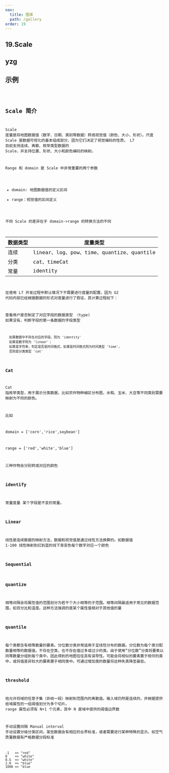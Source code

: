 ```yaml
---
nav:
  title: 图库
  path: /gallery
order: 19
---
```


## 19.Scale

## yzg

## 示例

<code src= './scale/index.tsx'>

## Scale 简介

Scale 度量是将地图数据值（数字、日期、类别等数据）转成视觉值（颜色、大小、形状）。尺度 Scale 是数据可视化的基本组成部分，因为它们决定了视觉编码的性质。 L7 目前支持连续、离散、枚举类型数据的 Scale，并支持位置、形状、大小和颜色编码的映射。

Range 和 domain 是 Scale 中非常重要的两个参数

- domain: 地图数据值的定义区间
- range：视觉值的区间定义

不同 Scale 的差异在于 domain->range 的转换方法的不同

| 数据类型 | 度量类型                                   |
| -------- | ------------------------------------------ |
| 连续     | linear、log、pow、time、quantize、quantile |
| 分类     | cat、timeCat                               |
| 常量     | identity                                   |

在使用 L7 开发过程中默认情况下不需要进行度量的配置，因为 G2 代码内部已经根据数据的形式对度量进行了假设，其计算过程如下：

查看用户是否制定了对应字段的数据类型 （type) 如果没有，判断字段的第一条数据的字段类型

```
  如果数据中不存在对应的字段，则为 'identity'
  如果是数字则为 'linear'；
  如果是字符串，判定是否是时间格式，如果是时间格式则为时间类型 'time',
  否则是分类类型 'cat'
```

### Cat

Cat 指枚举类型，用于展示分类数据，比如农作物种植区分布图，水稻、玉米、大豆等不同类别需要映射为不同的颜色。

比如

domain = ['corn','rice',soybean']

range = ['red','white','blue']

三种作物会分别转成对应的颜色

### identify

常量度量 某个字段是不变的常量。

### Linear

线性是连续数据的映射方法，数据和视觉值是通过线性方法换算的。如数据值 1-100 线性映射到红到蓝的线下渐变色每个数字对应一个颜色

### Sequential

### quantize

相等间隔会将属性值的范围划分为若干个大小相等的子范围。相等间隔最适用于常见的数据范围，如百分比和温度。这种方法强调的是某个属性值相对于其他值的量

### quantile

每个类都含有相等数量的要素。分位数分类非常适用于呈线性分布的数据。分位数为每个类分配数量相等的数据值。不存在空类，也不存在值过多或过少的类。由于使用“分位数”分类将要素以同等数量分组到每个类中，因此得到的地图往往具有误导性。可能会将相似的要素置于相邻的类中，或将值差异较大的要素置于相同类中。可通过增加类的数量将这种失真降至最低。

### threshold

他允许将域的任意子集（非统一段）映射到范围内的离散值。输入域仍然是连续的，并根据提供给域属性的一组阈值划分为多个切片。 range 属性必须有 N+1 个元素，其中 N 是域中提供的阈值边界数

手动设置间隔 Manual interval 手动设置分级分类区间，某些数据会有相应的业界标准，或者需要进行某种特殊的显示。如空气质量数据有严格数据分段标准

```
-1   => "red"
0    => "white"
0.5  => "white"
1.0  => "blue"
1000 => "blue

```
